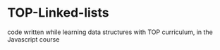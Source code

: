 # TOP-Linked-lists
code written while learning data structures with TOP curriculum, in the Javascript course
